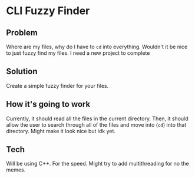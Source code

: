 # CLI Fuzzy Finder

## Problem

Where are my files, why do I have to ```cd``` into everything. Wouldn't it be nice to just fuzzy find my files. I need a
new project to complete

## Solution

Create a simple fuzzy finder for your files.

## How it's going to work

Currently, it should read all the files in the current directory. Then, it should allow the user to search through all
of the files and move into (```cd```) into that directory. Might make it look nice but idk yet.

## Tech

Will be using C++. For the speed.
Might try to add multithreading for no the memes.
